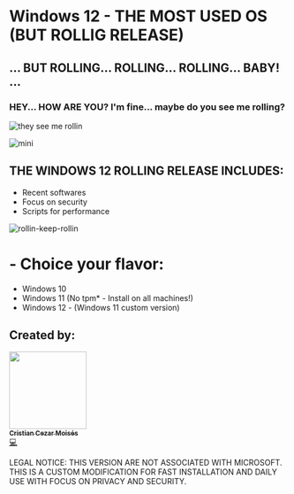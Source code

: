 # Windows 12 - THE MOST USED OS (BUT ROLLIG RELEASE)
## ... BUT ROLLING... ROLLING... ROLLING... BABY! ...
### HEY... HOW ARE YOU? I'm fine... maybe do you see me rolling? 
![they see me rollin](https://user-images.githubusercontent.com/86272521/213597651-f23d200f-7d0c-4801-9eb0-e8242ea2e2f8.gif)

![mini](https://user-images.githubusercontent.com/86272521/213594659-531e15db-eab9-46d6-b543-03915a039404.png)

## THE WINDOWS 12 ROLLING RELEASE INCLUDES:
  - Recent softwares
  - Focus on security
  - Scripts for performance

![rollin-keep-rollin](https://user-images.githubusercontent.com/86272521/213595024-de76fa03-8ca9-4bb2-b8e1-67c6532f06af.gif)

# - Choice your flavor:
 - Windows 10
 - Windows 11 (No tpm* - Install on all machines!)
 - Windows 12 - (Windows 11 custom version)

## Created by:
<td align="center"><a href="https://linkedin.com/cristiancezarmoises/"><img src="https://media.licdn.com/dms/image/C4D03AQElzlJD4jjAFg/profile-displayphoto-shrink_800_800/0/1654356173159?e=1679529600&v=beta&t=_r93Xi48Ex1jZfmAGlCZ0ybl1aPhpUIVAM3y569OpNw" width="140px;" alt=""/><br /><sub><b>Cristian Cezar Moisés</b></sub></a><br /><a href="https://github.com/cristiancmoises/" title="Code">💻</a></td>

LEGAL NOTICE: THIS VERSION ARE NOT ASSOCIATED WITH MICROSOFT. THIS IS A CUSTOM MODIFICATION FOR FAST INSTALLATION AND DAILY USE WITH FOCUS ON PRIVACY AND SECURITY.
